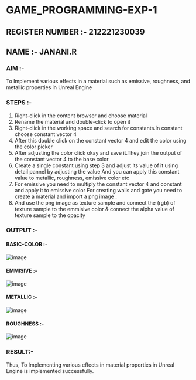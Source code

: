 # GAME_PROGRAMMING-EXP-1
## REGISTER NUMBER :- 212221230039
## NAME :- JANANI.R
### AIM :-
To Implement various effects in a material such as emissive, roughness, and metallic properties in Unreal Engine
### STEPS :-
1) Right-click in the content browser and choose material
2) Rename the material and double-click to open it
3) Right-click in the working space and search for constants.In constant choose constant vector 4
4) After this double click on the constant vector 4 and edit the color using the color picker
5) After adjusting the color click okay and save it.They join the output of the constant vector 4 to the base color
6) Create a single constant using step 3 and adjust its value of it using detail pannel by adjusting the value And you can apply this constant value to metallic, roughness, emissive color etc
7) For emissive you need to multiply the constant vector 4 and constant and apply it to emissive color For creating walls and gate you need to create a material and import a png image .
8) And use the png image as texture sample and connect the (rgb) of texture sample to the emmisive color & connect the alpha value of texture sample to the opacity

### OUTPUT :-
#### BASIC-COLOR :-
![image](https://user-images.githubusercontent.com/93427240/229363186-efb3524f-4409-4005-a6a6-0af57cdc76c1.png)
#### EMMISIVE :-
![image](https://user-images.githubusercontent.com/93427240/229363206-dd69288a-6169-4b16-a437-5c3ed935ad6e.png)
#### METALLIC :-
![image](https://user-images.githubusercontent.com/93427240/229363467-ea291be8-c04d-4e4f-8d7b-5fb4daacebfd.png)
#### ROUGHNESS :-
![image](https://user-images.githubusercontent.com/93427240/229363489-f9ab6a58-2ecb-4f5d-a665-ea117fe55e4c.png)


### RESULT:-
Thus, To Implementing various effects in material properties in Unreal Engine is implemented successfully.
